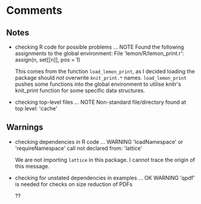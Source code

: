 # Comments 

## Notes
  
* checking R code for possible problems ... NOTE
  Found the following assignments to the global environment:
  File 'lemon/R/lemon_print.r':
  assign(n, set[[n]], pos = 1)
  
  This comes from the function `load_lemon_print`, as I decided loading the
  package should _not_ overwrite `knit_print.*` names. 
  `load_lemon_print` pushes some functions into the global environment to 
  utilise knitr's knit_print function for some specific data structures.

* checking top-level files ... NOTE
  Non-standard file/directory found at top level:
  'cache'

## Warnings

* checking dependencies in R code ... WARNING
  'loadNamespace' or 'requireNamespace' call not declared from: 'lattice'

  We are not importing `lattice` in this package. 
  I cannot trace the origin of this message.
  
* checking for unstated dependencies in examples ... OK
  WARNING
  'qpdf' is needed for checks on size reduction of PDFs
  
  ??
  
